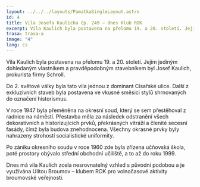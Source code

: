 ```yaml
---
layout: ../../../layouts/PamatkaSingleLayout.astro
id: 4
title: Vila Josefa Kaulicha čp. 249 – dnes Klub ROK
excerpt: Vila Kaulich byla postavena na přelomu 19. a 20. století. Jejím jediným dohledaným vlastníkem a pravděpodobným stavebníkem byl Josef Kaulich, prokurista firmy Schroll. Do 2. světové války byla tato vila jednou z dominant Císařské ulice. Další z exkluzivních staveb byla postavena ve vkusné směsici stylů shrnovaných do označení historismus.
trasa: trasa-a
image: "4"
lang: cs
---
```


Vila Kaulich byla postavena na přelomu 19. a 20. století. Jejím jediným dohledaným vlastníkem a pravděpodobným stavebníkem byl Josef Kaulich, prokurista firmy Schroll.

Do 2. světové války byla tato vila jednou z dominant Císařské ulice. Další z exkluzivních staveb byla postavena ve vkusné směsici stylů shrnovaných do označení historismus.

V roce 1947 byla přeměněna na okresní soud, který se sem přestěhoval z radnice na náměstí. Přestavba měla za následek odstranění všech dekorativních a historizujících prvků, překrásných vitráží a členité secesní fasády, čímž byla budova znehodnocena. Všechny okrasné prvky byly nahrazeny strohostí socialistické uniformity.

Po zániku okresního soudu v roce 1960 zde byla zřízena učňovská škola, poté prostory obývalo střední obchodní učiliště, a to až do roku 1999.

Dnes má vila Kaulich zcela nesrovnatelný vzhled s původní podobou a je využívána Ulitou Broumov – klubem ROK pro volnočasové aktivity broumovské veřejnosti.


